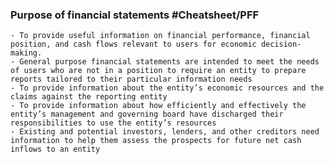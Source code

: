 ### Purpose of financial statements #Cheatsheet/PFF
	- To provide useful information on financial performance, financial position, and cash flows relevant to users for economic decision-making.
	- General purpose financial statements are intended to meet the needs of users who are not in a position to require an entity to prepare reports tailored to their particular information needs
	- To provide information about the entity’s economic resources and the claims against the reporting entity
	- To provide information about how efficiently and effectively the entity’s management and governing board have discharged their responsibilities to use the entity’s resources
	- Existing and potential investors, lenders, and other creditors need information to help them assess the prospects for future net cash inflows to an entity